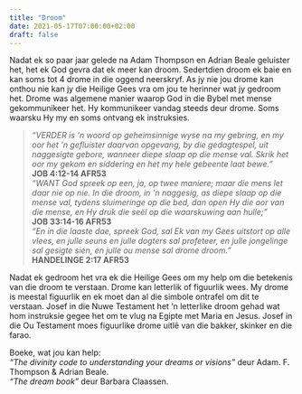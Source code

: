 ```yaml
---
title: "Droom"
date: 2021-05-17T07:00:00+02:00
draft: false
---
```

Nadat ek so paar jaar gelede na Adam Thompson en Adrian Beale geluister het, het ek God gevra dat ek meer kan droom. Sedertdien droom ek baie en kan soms tot 4 drome in die oggend neerskryf. As jy nie jou drome kan onthou nie kan jy die Heilige Gees vra om jou te herinner wat jy gedroom het. Drome was algemene manier waarop God in die Bybel met mense gekommunikeer het. Hy kommunikeer vandag steeds deur drome.
Soms waarsku Hy my en soms ontvang ek instruksies.

>*“VERDER is 'n woord op geheimsinnige wyse na my gebring, en my oor het 'n gefluister daarvan opgevang, by die gedagtespel, uit naggesigte gebore, wanneer diepe slaap op die mense val. Skrik het oor my gekom en siddering en het my hele gebeente laat bewe.”*  
‭**‭JOB‬ ‭4:12-14‬ ‭AFR53‬‬**  
*“WANT God spreek op een, ja, op twee maniere; maar die mens let daar nie op nie. In die droom, in 'n naggesig, as diepe slaap op die mense val, tydens sluimeringe op die bed, dan open Hy die oor van die mense, en Hy druk die seël op die waarskuwing aan hulle;”*  
**‭‭JOB‬ ‭33:14-16‬ ‭AFR53‬‬**  
*“En in die laaste dae, spreek God, sal Ek van my Gees uitstort op alle vlees, en julle seuns en julle dogters sal profeteer, en julle jongelinge sal gesigte sien, en julle ou mense sal drome droom.”*  
**‭‭HANDELINGE‬ ‭2:17‬ ‭AFR53‬‬**

Nadat ek gedroom het vra ek die Heilige Gees om my help om die betekenis van die droom te verstaan. Drome kan letterlik of figuurlik wees. My drome is meestal figuurlik en ek moet dan al die simbole ontrafel om dit te verstaan. Josef in die Nuwe Testament het ‘n letterlike droom gehad wat hom instruksie gegee het om te vlug na Egipte met Maria en Jesus. Josef in die Ou Testament moes figuurlike drome uitlê van die bakker, skinker en die farao.

Boeke, wat jou kan help:  
*“The divinity code to understanding your dreams or visions”* deur Adam. F. Thompson & Adrian Beale.  
*“The dream book”* deur Barbara Claassen.
